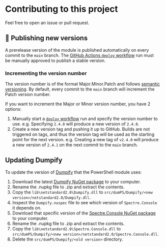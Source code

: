 # Contributing to this project

Feel free to open an issue or pull request.

## 🚀 Publishing new versions

A prerelease version of the module is published automatically on every commit to the `main` branch.
The [GitHub Actions `deploy` workflow](/.github/workflows/build-test-and-deploy-powershell-module.yml) run must be manually approved to publish a stable version.

### Incrementing the version number

The version number is of the format Major.Minor.Patch and follows [semantic versioning](https://semver.org).
By default, every commit to the `main` branch will increment the Patch version number.

If you want to increment the Major or Minor version number, you have 2 options:

1. Manually start a [`deploy` workflow](/.github/workflows/build-test-and-deploy-powershell-module.yml) run and specify the version number to use.
   e.g. Specifying `2.4.0` will produce a new version of `2.4.0`.
1. Create a new version tag and pushing it up to GitHub.
   Builds are not triggered on tags, and thus the version tag will be used as the starting point for the next version.
   e.g. Creating a new tag of `v2.4.0` will produce a new version of `2.4.1` on the next commit to the `main` branch.

## Updating Dumpify

To update the version of [Dumpify](https://github.com/MoaidHathot/Dumpify) that the PowerShell module uses:

1. Download the latest [Dumpify NuGet package](https://www.nuget.org/packages/Dumpify) to your computer.
1. Rename the .nupkg file to .zip and extract the contents.
1. Copy the `lib\netstandard2.0\Dumpify.dll` to `src/dumPS/Dumpify/<new version>/netstandard2.0/Dumpify.dll`.
1. Inspect the `Dumpify.nuspec` file to see which version of `Spectre.Console` it depends on.
1. Download that specific version of the [Spectre.Console NuGet package](https://www.nuget.org/packages/spectre.console) to your computer.
1. Rename the .nupkg file to .zip and extract the contents.
1. Copy the `lib\netstandard2.0\Spectre.Console.dll` to `src/dumPS/Dumpify/<new version>/netstandard2.0/Spectre.Console.dll`.
1. Delete the `src/dumPS/Dumpify/<old version>` directory.
